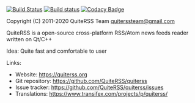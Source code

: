 [![Build Status](https://travis-ci.org/QuiteRSS/quiterss.svg?branch=master)](https://travis-ci.org/QuiteRSS/quiterss)
[![Build status](https://ci.appveyor.com/api/projects/status/5lr4m5jxf2ad4f5r/branch/master?svg=true)](https://ci.appveyor.com/project/Funcy-dcm/quiterss/branch/master)
[![Codacy Badge](https://api.codacy.com/project/badge/Grade/ed6473aef4dd4c5aba8cf1dbbc8c6383)](https://www.codacy.com/app/Funcy-dcm/quiterss?utm_source=github.com&utm_medium=referral&utm_content=QuiteRSS/quiterss&utm_campaign=badger)

Copyright (C) 2011-2020 QuiteRSS Team <quiterssteam@gmail.com>

QuiteRSS is a open-source cross-platform RSS/Atom news feeds reader written on Qt/C++

Idea: Quite fast and comfortable to user

Links:
* Website: https://quiterss.org
* Git repository: https://github.com/QuiteRSS/quiterss
* Issue tracker: https://github.com/QuiteRSS/quiterss/issues
* Translations: https://www.transifex.com/projects/p/quiterss/
